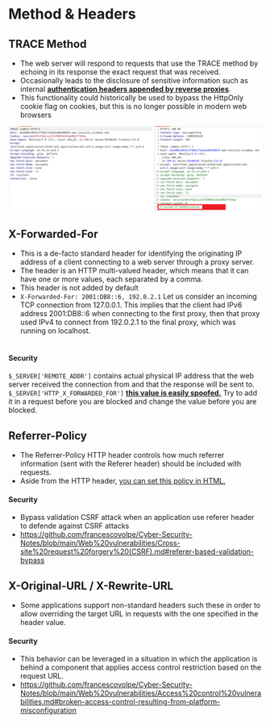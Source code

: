 # Method & Headers

## TRACE Method
- The web server will respond to requests that use the TRACE method by echoing in its response the exact request that was received.
- Occasionally leads to the disclosure of sensitive information such as internal <b><ins>authentication headers appended by reverse proxies</ins></b>.
- This functionality could historically be used to bypass the HttpOnly cookie flag on cookies, but this is no longer possible in modern web browsers

![text](https://github.com/francescovolpe/Cyber-Security-Notes/blob/main/WAPT/Images/HTTP%20TRACE.png)

## X-Forwarded-For

- This is a de-facto standard header for identifying the originating IP address of a client connecting to a web server through a proxy server.
- The header is an HTTP multi-valued header, which means that it can have one or more values, each separated by a comma.
- This header is not added by default
- `X-Forwarded-For: 2001:DB8::6, 192.0.2.1` Let us consider an incoming TCP connection from 127.0.0.1. This implies that the client had IPv6 address 2001:DB8::6 when connecting to the first proxy, then that proxy used IPv4 to connect from 192.0.2.1 to the final proxy, which was running on localhost.<br><br>
#### Security
`$_SERVER['REMOTE_ADDR']` contains actual physical IP address that the web server received the connection from and that the response will be sent to.<br>
`$_SERVER['HTTP_X_FORWARDED_FOR']` <b><ins>this value is easily spoofed.</ins></b> Try to add it in a request before you are blocked and change the value before you are blocked.

## Referrer-Policy
- The Referrer-Policy HTTP header controls how much referrer information (sent with the Referer header) should be included with requests.
- Aside from the HTTP header, <ins>you can set this policy in HTML.</ins>
#### Security
- Bypass validation CSRF attack when an application use referer header to defende against CSRF attacks
- https://github.com/francescovolpe/Cyber-Security-Notes/blob/main/Web%20vulnerabilities/Cross-site%20request%20forgery%20(CSRF).md#referer-based-validation-bypass

## X-Original-URL / X-Rewrite-URL
- Some applications support non-standard headers such these in order to allow overriding the target URL in requests with the one specified in the header value.
#### Security
- This behavior can be leveraged in a situation in which the application is behind a component that applies access control restriction based on the request URL.
- https://github.com/francescovolpe/Cyber-Security-Notes/blob/main/Web%20vulnerabilities/Access%20control%20vulnerabilities.md#broken-access-control-resulting-from-platform-misconfiguration
